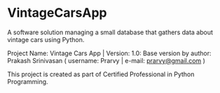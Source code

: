 # VintageCarsApp
A software solution managing a small database that gathers data about vintage cars using Python.

Project Name: Vintage Cars App | Version: 1.0: Base version by author: Prakash Srinivasan ( username: Prarvy | e-mail: prarvy@gmail.com )

This project is created as part of Certified Professional in Python Programming.

